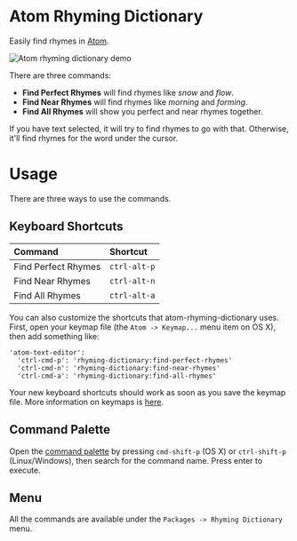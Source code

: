 # Atom Rhyming Dictionary

Easily find rhymes in [Atom](http://atom.io).

![Atom rhyming dictionary demo](https://cloud.githubusercontent.com/assets/5033974/15276372/2ff824d4-1ab4-11e6-99f9-873ffba70be8.gif)

There are three commands:

- **Find Perfect Rhymes** will find rhymes like *snow* and *flow*.
- **Find Near Rhymes** will find rhymes like *morning* and *forming*.
- **Find All Rhymes** will show you perfect and near rhymes together.

If you have text selected, it will try to find rhymes to go with that. Otherwise, it'll find rhymes for the word under the cursor.

# Usage

There are three ways to use the commands.

## Keyboard Shortcuts

| Command | Shortcut |
| :------------- | :------------- |
| Find Perfect Rhymes | `ctrl-alt-p` |
| Find Near Rhymes | `ctrl-alt-n` |
| Find All Rhymes | `ctrl-alt-a` |

You can also customize the shortcuts that atom-rhyming-dictionary uses. First, open your keymap file (the `Atom -> Keymap...` menu item on OS X), then add something like:

```
'atom-text-editor':
  'ctrl-cmd-p': 'rhyming-dictionary:find-perfect-rhymes'
  'ctrl-cmd-n': 'rhyming-dictionary:find-near-rhymes'
  'ctrl-cmd-a': 'rhyming-dictionary:find-all-rhymes'
```

Your new keyboard shortcuts should work as soon as you save the keymap file. More information on keymaps is [here](http://flight-manual.atom.io/using-atom/sections/basic-customization/).

## Command Palette

Open the [command palette](https://atom.io/packages/command-palette) by pressing `cmd-shift-p` (OS X) or `ctrl-shift-p` (Linux/Windows), then search for the command name. Press enter to execute.

## Menu

All the commands are available under the `Packages -> Rhyming Dictionary` menu.
